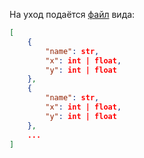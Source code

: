 На уход подаётся [файл](temp.json) вида:

```json
[
    {
        "name": str,
        "x": int | float,
        "y": int | float
    },
    {
        "name": str,
        "x": int | float,
        "y": int | float
    },
    ...
]
```
